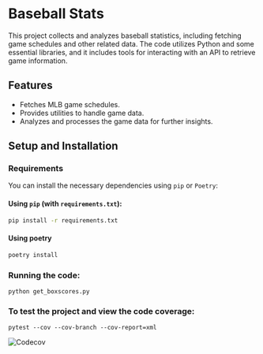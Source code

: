 # Baseball Stats

This project collects and analyzes baseball statistics, including fetching game schedules and other related data. The code utilizes Python and some essential libraries, and it includes tools for interacting with an API to retrieve game information.

## Features

- Fetches MLB game schedules.
- Provides utilities to handle game data.
- Analyzes and processes the game data for further insights.

## Setup and Installation

### Requirements

You can install the necessary dependencies using `pip` or `Poetry`:

#### Using `pip` (with `requirements.txt`):
```bash
pip install -r requirements.txt
```

#### Using poetry
```bash
poetry install
```

### Running the code:
```
python get_boxscores.py
```

### To test the project and view the code coverage:
```
pytest --cov --cov-branch --cov-report=xml
```

![Codecov](https://codecov.io/gh/scottstef/baseball_stats/branch/main/graph/badge.svg)



